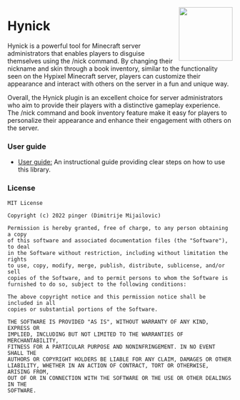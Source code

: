 <img src="https://imgur.com/KaSPzmf.png" width="120px" align="right"></img>
# Hynick
Hynick is a powerful tool for Minecraft server administrators that enables players to disguise themselves using the /nick command. By changing their nickname and skin through a book inventory, similar to the functionality seen on the Hypixel Minecraft server, players can customize their appearance and interact with others on the server in a fun and unique way.

Overall, the Hynick plugin is an excellent choice for server administrators who aim to provide their players with a distinctive gameplay experience. The /nick command and book inventory feature make it easy for players to personalize their appearance and enhance their engagement with others on the server.

### User guide
- <a href = "">User guide:</a> An instructional guide providing clear steps on how to use this library.

### License
```
MIT License

Copyright (c) 2022 pinger (Dimitrije Mijailovic)

Permission is hereby granted, free of charge, to any person obtaining a copy
of this software and associated documentation files (the "Software"), to deal
in the Software without restriction, including without limitation the rights
to use, copy, modify, merge, publish, distribute, sublicense, and/or sell
copies of the Software, and to permit persons to whom the Software is
furnished to do so, subject to the following conditions:

The above copyright notice and this permission notice shall be included in all
copies or substantial portions of the Software.

THE SOFTWARE IS PROVIDED "AS IS", WITHOUT WARRANTY OF ANY KIND, EXPRESS OR
IMPLIED, INCLUDING BUT NOT LIMITED TO THE WARRANTIES OF MERCHANTABILITY,
FITNESS FOR A PARTICULAR PURPOSE AND NONINFRINGEMENT. IN NO EVENT SHALL THE
AUTHORS OR COPYRIGHT HOLDERS BE LIABLE FOR ANY CLAIM, DAMAGES OR OTHER
LIABILITY, WHETHER IN AN ACTION OF CONTRACT, TORT OR OTHERWISE, ARISING FROM,
OUT OF OR IN CONNECTION WITH THE SOFTWARE OR THE USE OR OTHER DEALINGS IN THE
SOFTWARE.
```
